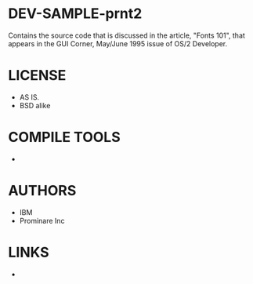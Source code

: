 DEV-SAMPLE-prnt2
================

Contains the source code that is discussed in the article, "Fonts 101", that appears in the GUI Corner, May/June 1995 issue of OS/2 Developer.

LICENSE
===============
* AS IS. 
* BSD alike

COMPILE TOOLS
===============
* 
 
AUTHORS
===============
* IBM 
* Prominare Inc

LINKS
===============
* 
